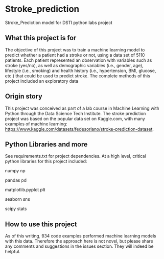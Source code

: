 # Stroke_prediction
Stroke_Prediction model for DSTI python labs project  
## What this project is for
The objective of this project was to train a machine learning model to predict whether a patient had a stroke or not, using a data set of 5110 patients. Each patient represented an observation with variables such as stroke (yes/no), as well as demographic  variables (i.e., gender, age), lifestyle (i.e., smoking) and health history (i.e., hypertension, BMI, glucose, etc.) that could be used to predict stroke. The complete methods of this project included an exploratory data 

## Origin story
This project was conceived as part of a lab course in Machine Learning with Python through the Data Science Tech Institute. The stroke prediction project was based on the popular data set on Kaggle.com, with many examples of machine learning: https://www.kaggle.com/datasets/fedesoriano/stroke-prediction-dataset.

## Python Libraries and more
See requirements.txt for project dependencies. At a high level, critical python libraries for this project included:

numpy np

pandas pd

matplotlib.pyplot plt

seaborn sns

scipy  stats

## How to use this project
As of this writing, 934 code examples performed machine learning models with this data. Therefore the approach here is not novel, but please share any comments and suggestions in the issues section. They will indeed be helpful. 


